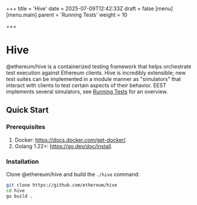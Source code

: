 +++
title = 'Hive'
date = 2025-07-09T12:42:33Z
draft = false
[menu]
  [menu.main]
    parent = 'Running Tests'
    weight = 10

+++

# Hive

@ethereum/hive is a containerized testing framework that helps orchestrate test execution against Ethereum clients. Hive is incredibly extensible; new test suites can be implemented in a module manner as "simulators" that interact with clients to test certain aspects of their behavior. EEST implements several simulators, see [Running Tests](../running.md) for an overview.

## Quick Start

### Prerequisites

1. Docker: <https://docs.docker.com/get-docker/>.
2. Golang 1.22+: <https://go.dev/doc/install>.

### Installation

Clone @ethereum/hive and build the `./hive` command:

```bash
git clone https://github.com/ethereum/hive
cd hive
go build .
```
